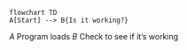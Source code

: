 ```mermaid
flowchart TD
A[Start] --> B{Is it working?}
```
*A* Program loads
*B* Check to see if it’s working